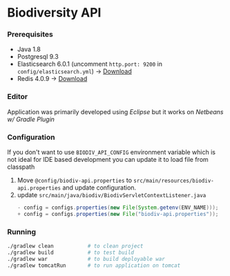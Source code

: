 # Biodiversity API

### Prerequisites
- Java 1.8
- Postgresql 9.3
- Elasticsearch 6.0.1 (uncomment `http.port: 9200` in `config/elasticsearch.yml`) &rarr; [Download](https://www.elastic.co/downloads/past-releases/elasticsearch-6-0-1)
- Redis 4.0.9 &rarr; [Download](http://download.redis.io/releases/redis-4.0.9.tar.gz)


### Editor
Application was primarily developed using *Eclipse* but it works on *Netbeans w/ Gradle Plugin*


### Configuration
If you don't want to use `BIODIV_API_CONFIG` environment variable which is not ideal for IDE based development you can update it to load file from classpath
1. Move `@config/biodiv-api.properties` to `src/main/resources/biodiv-api.properties` and update configuration.
2. update `src/main/java/biodiv/BiodivServletContextListener.java` 
   ```java
   - config = configs.properties(new File(System.getenv(ENV_NAME)));
   + config = configs.properties(new File("biodiv-api.properties"));
   ```

### Running
```sh
./gradlew clean           # to clean project
./gradlew build           # to test build
./gradlew war             # to build deployable war
./gradlew tomcatRun       # to run application on tomcat
```
